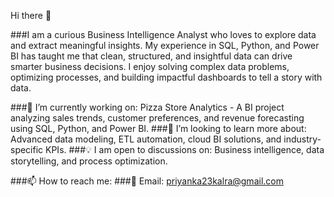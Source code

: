 Hi there 👋

###I am a curious Business Intelligence Analyst who loves to explore data and extract meaningful insights. My experience in SQL, Python, and Power BI has taught me that clean, structured, and insightful data can drive smarter business decisions. I enjoy solving complex data problems, optimizing processes, and building impactful dashboards to tell a story with data.

###🔭 I’m currently working on: Pizza Store Analytics - A BI project analyzing sales trends, customer preferences, and revenue forecasting using SQL, Python, and Power BI.
###🌱 I’m looking to learn more about: Advanced data modeling, ETL automation, cloud BI solutions, and industry-specific KPIs.
###💡 I am open to discussions on: Business intelligence, data storytelling, and process optimization.

###📫 How to reach me:
###📧 Email: priyanka23kalra@gmail.com
